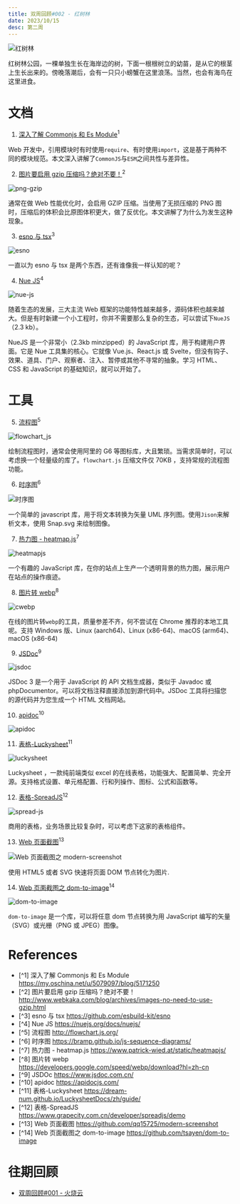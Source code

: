 ```yaml
---
title: 双周回顾#002 - 红树林
date: 2023/10/15
desc: 第二周
---
```


![红树林](./img/001.webp)

红树林公园，一棵单独生长在海岸边的树，下面一根根树立的幼苗，是从它的根茎上生长出来的。傍晚落潮后，会有一只只小螃蟹在这里浪荡。当然，也会有海鸟在这里进食。

# 文档

1. [深入了解 Commonjs 和 Es Module](https://my.oschina.net/u/5079097/blog/5171250)<sup>1</sup>

Web 开发中，引用模块时有时使用`require`、有时使用`import`，这是基于两种不同的模块规范。本文深入讲解了`CommonJS`与`ESM`之间共性与差异性。

2. [图片要启用 gzip 压缩吗？绝对不要！](http://www.webkaka.com/blog/archives/images-no-need-to-use-gzip.html)<sup>2</sup>

![png-gzip](./img/png-gzip.webp)

通常在做 Web 性能优化时，会启用 GZIP 压缩。当使用了无损压缩的 PNG 图时，压缩后的体积会比原图体积更大，做了反优化。本文讲解了为什么为发生这种现象。

3. [esno 与 tsx](https://github.com/esbuild-kit/esno)<sup>3</sup>

![esno](./img/esno.webp)

一直以为 esno 与 tsx 是两个东西，还有谁像我一样认知的呢？

4. [Nue JS](https://nuejs.org/docs/nuejs/)<sup>4</sup>

![nue-js](./img/nue-js.webp)

随着生态的发展，三大主流 Web 框架的功能特性越来越多，源码体积也越来越大。但是有时新建一个小工程时，你并不需要那么复杂的生态，可以尝试下`NueJS`（2.3 kb）。

NueJS 是一个非常小（2.3kb minzipped）的 JavaScript 库，用于构建用户界面。它是 Nue 工具集的核心。它就像 Vue.js、React.js 或 Svelte，但没有钩子、效果、道具、门户、观察者、注入、暂停或其他不寻常的抽象。学习 HTML、CSS 和 JavaScript 的基础知识，就可以开始了。

# 工具

5. [流程图](http://flowchart.js.org/)<sup>5</sup>

![flowchart_js](./img/flowchart_js.webp)

绘制流程图时，通常会使用阿里的 G6 等图标库，大且繁琐。当需求简单时，可以考虑换一个轻量级的库了。`flowchart.js` 压缩文件仅 70KB ，支持常规的流程图功能。

6. [时序图](https://bramp.github.io/js-sequence-diagrams/)<sup>6</sup>

![时序图](./img/js-sequence-diagrams.webp)

一个简单的 javascript 库，用于将文本转换为矢量 UML 序列图。使用`Jison`来解析文本，使用 Snap.svg 来绘制图像。

7. [热力图 - heatmap.js](https://www.patrick-wied.at/static/heatmapjs/)<sup>7</sup>

![heatmapjs](./img/heatmapjs.webp)

一个有趣的 JavaScript 库，在你的站点上生产一个透明背景的热力图，展示用户在站点的操作痕迹。

8. [图片转 webp](https://developers.google.com/speed/webp/download?hl=zh-cn)<sup>8</sup>

![cwebp](./img/cwebp.webp)

在线的图片转`webp`的工具，质量参差不齐，何不尝试在 Chrome 推荐的本地工具呢。支持 Windows 版、Linux (aarch64)、Linux (x86-64)、macOS (arm64)、macOS (x86-64)

9. [JSDoc](https://www.jsdoc.com.cn/)<sup>9</sup>

![jsdoc](./img/jsdoc.webp)

JSDoc 3 是一个用于 JavaScript 的 API 文档生成器，类似于 Javadoc 或 phpDocumentor。可以将文档注释直接添加到源代码中。JSDoc 工具将扫描您的源代码并为您生成一个 HTML 文档网站。

10. [apidoc](https://apidocjs.com/)<sup>10</sup>

![apidoc](./img/apidoc.webp)

11. [表格-Luckysheet](https://dream-num.github.io/LuckysheetDocs/zh/guide/)<sup>11</sup>

![luckysheet](./img/luckysheet.webp)

Luckysheet ，一款纯前端类似 excel 的在线表格，功能强大、配置简单、完全开源。支持格式设置、单元格配置、行和列操作、图标、公式和函数等。

12. [表格-SpreadJS](https://www.grapecity.com.cn/developer/spreadjs/demo)<sup>12</sup>

![spread-js](./img/spread-js.webp)

商用的表格，业务场景比较复杂时，可以考虑下这家的表格组件。

13. [Web 页面截图](https://github.com/qq15725/modern-screenshot)<sup>13</sup>

![Web 页面截图之 modern-screenshot](./img/modern-screenshot.webp)

使用 HTML5 或者 SVG 快速将页面 DOM 节点转化为图片.

14. [Web 页面截图之 dom-to-image](https://github.com/tsayen/dom-to-image)<sup>14</sup>

![dom-to-image](./img/dom-to-image.webp)

`dom-to-image` 是一个库，可以将任意 dom 节点转换为用 JavaScript 编写的矢量（SVG）或光栅（PNG 或 JPEG）图像。

# References

- [^1] 深入了解 Commonjs 和 Es Module https://my.oschina.net/u/5079097/blog/5171250
- [^2] 图片要启用 gzip 压缩吗？绝对不要！ http://www.webkaka.com/blog/archives/images-no-need-to-use-gzip.html
- [^3] esno 与 tsx https://github.com/esbuild-kit/esno
- [^4] Nue JS https://nuejs.org/docs/nuejs/
- [^5] 流程图 http://flowchart.js.org/
- [^6] 时序图 https://bramp.github.io/js-sequence-diagrams/
- [^7] 热力图 - heatmap.js https://www.patrick-wied.at/static/heatmapjs/
- [^8] 图片转 webp https://developers.google.com/speed/webp/download?hl=zh-cn
- [^9] JSDOc https://www.jsdoc.com.cn/
- [^10] apidoc https://apidocjs.com/
- [^11] 表格-Luckysheet https://dream-num.github.io/LuckysheetDocs/zh/guide/
- [^12] 表格-SpreadJS https://www.grapecity.com.cn/developer/spreadjs/demo
- [^13] Web 页面截图 https://github.com/qq15725/modern-screenshot
- [^14] Web 页面截图之 dom-to-image https://github.com/tsayen/dom-to-image

# 往期回顾

- [双周回顾#001 - 火烧云](./../001/readme.md)
